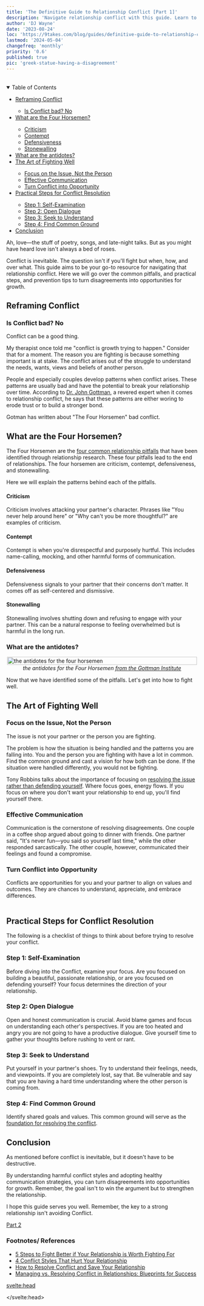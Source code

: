 ```yaml
---
title: 'The Definitive Guide to Relationship Conflict [Part 1]'
description: 'Navigate relationship conflict with this guide. Learn to avoid common pitfalls and adopt effective strategies for a stronger bond.'
author: 'DJ Wayne'
date: '2023-08-24'
loc: 'https://9takes.com/blog/guides/definitive-guide-to-relationship-conflict-part-1'
lastmod: '2024-05-04'
changefreq: 'monthly'
priority: '0.6'
published: true
pic: 'greek-statue-having-a-disagreement'
---
```


<!-- // notes:  -->

<script>
	import  PopCard  from "../../lib/components/atoms/PopCard.svelte";
</script>

<div
  style="display: flex;
    justify-content: center;
    margin: 1rem 0;
  "
>
  <PopCard
    image={`/blogs/greek-statue-having-a-disagreement.webp`}
    showIcon={false}
    displayText=""
    altText="two Greek statues looking at each other."
    subtext=""
  />
</div>

<details open> 
<summary class="accordion">Table of Contents</summary>
    <ul>
        <li><a href="#reframing">Reframing Conflict</a></li>
        <ul>
            <li><a href="#notbad">Is Conflict bad? No</a></li>
        </ul>
        <li><a href="#fourhorsemen">What are the Four Horsemen?</a></li>
        <ul>
            <li><a href="#criticism">Criticism</a></li>
            <li><a href="#contempt">Contempt</a></li>
            <li><a href="#defensiveness">Defensiveness</a></li>
            <li><a href="#stonewalling">Stonewalling</a></li>
        </ul>
        <li><a href="#antidotes">What are the antidotes?</a></li>
        <li><a href="#fightwell">The Art of Fighting Well</a></li>
        <ul>
            <li><a href="#focusissue">Focus on the Issue, Not the Person</a></li>
            <li><a href="#effectivecomm">Effective Communication</a></li>
            <li><a href="#opportunity">Turn Conflict into Opportunity</a></li>
        </ul>
        <li><a href="#steps">Practical Steps for Conflict Resolution</a></li>
        <ul>
            <li><a href="#selfexam">Step 1: Self-Examination</a></li>
            <li><a href="#opendialogue">Step 2: Open Dialogue</a></li>
            <li><a href="#understand">Step 3: Seek to Understand</a></li>
            <li><a href="#commonground">Step 4: Find Common Ground</a></li>
        </ul>
        <li><a href="#conclusion">Conclusion</a></li>
    </ul>
</details>

<p class="firstLetter">Ah, love—the stuff of poetry, songs, and late-night talks. But as you might have heard love isn't always a bed of roses.</p>

Conflict is inevitable. The question isn't if you'll fight but when, how, and over what. This guide aims to be your go-to resource for navigating that relationship conflict. Here we will go over the common pitfalls, and practical steps, and prevention tips to turn disagreements into opportunities for growth.

<h2 id="reframing">Reframing Conflict</h2>

<h3 id="notbad">Is Conflict bad? No</h3>

Conflict can be a good thing.

My therapist once told me "conflict is growth trying to happen." Consider that for a moment. The reason you are fighting is because something important is at stake. The conflict arises out of the struggle to understand the needs, wants, views and beliefs of another person.

People and especially couples develop patterns when conflict arises. These patterns are usually bad and have the potential to break your relationship over time. According to <a class="external-link" target="_blank" rel="noopener noreferrer" href="https://www.gottman.com/about/john-julie-gottman/" >Dr. John Gottman</a>, a revered expert when it comes to relationship conflict, he says that these patterns are either woring to erode trust or to build a stronger bond.

Gotman has written about "The Four Horsemen" bad conflict.

<h2 id="fourhorsemen">What are the Four Horsemen?</h2>

The Four Horsemen are the <a class="external-link" target="_blank" rel="noopener noreferrer" href="https://www.gottman.com/blog/4-conflict-styles-that-hurt-your-relationship/" >four common relationship pitfalls</a> that have been identified through relationship research. These four pitfalls lead to the end of relationships. The four horsemen are criticism, contempt, defensiveness, and stonewalling.

Here we will explain the patterns behind each of the pitfalls.

<h4 id="criticism">Criticism</h4>

Criticism involves attacking your partner's character. Phrases like "You never help around here" or "Why can't you be more thoughtful?" are examples of criticism.

<h4 id="contempt">Contempt</h4>

Contempt is when you're disrespectful and purposely hurtful. This includes name-calling, mocking, and other harmful forms of communication.

<h4 id="defensiveness">Defensiveness</h4>

Defensiveness signals to your partner that their concerns don't matter. It comes off as self-centered and dismissive.

<h4 id="stonewalling">Stonewalling</h4>

Stonewalling involves shutting down and refusing to engage with your partner. This can be a natural response to feeling overwhelmed but is harmful in the long run.

<!-- > Want to learn more about these conflict styles?
> Check out our blog on Understanding the Four Horsemen. -->

<h3 id="antidotes">What are the antidotes?</h3>

<figure style="display: flex;
    flex-direction: column;
    align-items: center;
    margin: 0">
  <img loading="lazy" src="/blogs/The-Four-Horsemen-Social.webp" alt="the antidotes for the four horsemen" style="width: clamp(200px, 500px, 100%);" />
  <figcaption>
  <cite>
  the antidotes for the Four Horsemen
  <a class="external-link" target="_blank" rel="noopener noreferrer" href="https://www.gottman.com/blog/the-four-horsemen-the-antidotes/" > from the Gottman Institute
  </a>
  </cite>
  </figcaption>
</figure>

Now that we have identified some of the pitfalls. Let's get into how to fight well.

<h2 id="fightwell">The Art of Fighting Well</h2>

<h3 id="focusissue">Focus on the Issue, Not the Person</h3>

The issue is not your partner or the person you are fighting.

The problem is how the situation is being handled and the patterns you are falling into. You and the person you are fighting with have a lot in common. Find the common ground and cast a vision for how both can be done.
If the situation were handled differently, you would not be fighting.

Tony Robbins talks about the importance of focusing on <a class="external-link" target="_blank" rel="noopener noreferrer" href="https://www.tonyrobbins.com/ultimate-relationship-guide/resolve-conflict-save-relationship/" >resolving the issue rather than defending yourself</a>. Where focus goes, energy flows. If you focus on where you don't want your relationship to end up, you'll find yourself there.

<h3 id="effectivecomm">Effective Communication</h3>

Communication is the cornerstone of resolving disagreements. One couple in a coffee shop argued about going to dinner with friends. One partner said, "It's never fun—you said so yourself last time," while the other responded sarcastically. The other couple, however, communicated their feelings and found a compromise.

<h3 id="opportunity">Turn Conflict into Opportunity</h3>

Conflicts are opportunities for you and your partner to align on values and outcomes. They are chances to understand, appreciate, and embrace differences.

<!-- >Interested in improving your communication skills?
>Read our blog on Effective Communication in Relationships. -->

<div
  style="display: flex;
    justify-content: center;
    margin: 1rem 0;
  "
>
  <PopCard
    image={`/blogs/male_and_female_greek_statues.webp`}
    showIcon={false}
    displayText="Stonewalling?"
    altText="two Greek statues in a standoff."
    subtext=""
  />
</div>

<h2 id="steps">Practical Steps for Conflict Resolution</h2>

The following is a checklist of things to think about before trying to resolve your conflict.

<h3 id="selfexam">Step 1: Self-Examination</h3>

Before diving into the Conflict, examine your focus. Are you focused on building a beautiful, passionate relationship, or are you focused on defending yourself? Your focus determines the direction of your relationship.

<h3 id="opendialogue">Step 2: Open Dialogue</h3>

Open and honest communication is crucial. Avoid blame games and focus on understanding each other's perspectives. If you are too heated and angry you are not going to have a productive dialogue. Give yourself time to gather your thoughts before rushing to vent or rant.

<h3 id="understand">Step 3: Seek to Understand</h3>

Put yourself in your partner's shoes. Try to understand their feelings, needs, and viewpoints. If you are completely lost, say that. Be vulnerable and say that you are having a hard time understanding where the other person is coming from.

<h3 id="commonground">Step 4: Find Common Ground</h3>

Identify shared goals and values. This common ground will serve as the <a class="external-link" target="_blank" rel="noopener noreferrer" href="https://www.gottman.com/blog/managing-vs-resolving-conflict-relationships-blueprints-success/">foundation for resolving the conflict</a>.

<!-- >Looking for more practical steps?
>Check out our blog on 5 Steps to Fight Better in Relationships. -->

<h2 id="conclusion">Conclusion</h2>

As mentioned before conflict is inevitable, but it doesn't have to be destructive.

By understanding harmful conflict styles and adopting healthy communication strategies, you can turn disagreements into opportunities for growth. Remember, the goal isn't to win the argument but to strengthen the relationship.

I hope this guide serves you well. Remember, the key to a strong relationship isn't avoiding Conflict.

<a href="/blog/guides/definitive-guide-to-relationship-conflict-part-2" >Part 2 </a>

### Footnotes/ References

- <a class="external-link" target="_blank" rel="noopener noreferrer" href="https://www.gottman.com/blog/5-steps-to-fight-better-if-your-relationship-is-worth-fighting-for/" >5 Steps to Fight Better if Your Relationship is Worth Fighting For</a>
- <a class="external-link" target="_blank" rel="noopener noreferrer" href="https://www.gottman.com/blog/4-conflict-styles-that-hurt-your-relationship/" >4 Conflict Styles That Hurt Your Relationship</a>
- <a class="external-link" target="_blank" rel="noopener noreferrer" href="https://www.tonyrobbins.com/ultimate-relationship-guide/resolve-conflict-save-relationship/" >How to Resolve Conflict and Save Your Relationship</a>
- <a class="external-link" target="_blank" rel="noopener noreferrer" href="https://www.gottman.com/blog/managing-vs-resolving-conflict-relationships-blueprints-success/" >Managing vs. Resolving Conflict in Relationships: Blueprints for Success</a>

<svelte:head>

<script type="application/ld+json">
  {
  "@context": "http://schema.org",
  "@graph": [
    {
      "@type": "Article",
      "articleBody": "This guide aims to be your go-to resource for navigating relationship conflicts effectively. It delves into expert advice, common pitfalls, and practical steps to turn disagreements into opportunities for growth.",
      "creator": {
        "@type": "Person",
        "name": "DJ Wayne",
        "sameAs": ["https://www.instagram.com/djwayne3/", "https://www.youtube.com/@djwayne3", "https://www.linkedin.com/in/davidtwayne/", "https://twitter.com/djwayne3"
        ]
      },
      "author": {
        "@type": "Person",
        "name": "DJ Wayne",
        "sameAs": ["https://www.instagram.com/djwayne3/", "https://www.youtube.com/@djwayne3", "https://www.linkedin.com/in/davidtwayne/", "https://twitter.com/djwayne3"
          ]
      },
      "dateModified": {
        "@type": "Date",
        "@value": "2024-05-04"
      },
      "datePublished": {
        "@type": "Date",
        "@value": "2023-08-24"
      },
      "description": "Navigate the complexities of relationship conflict with this definitive guide. Learn to avoid common pitfalls and adopt effective strategies for a stronger bond.",
      "headline": "The Definitive Guide to Dealing with Relationship Conflict Part 1",
      "mainEntityOfPage": {
        "@id": "https://9takes.com/blog/guides/definitive-guide-to-relationship-conflict-part-1",
        "@type": "WebPage"
      },
      "image":{
        "@type":"ImageObject",
        "height":900,
        "url": "https://9takes.com/blogs/greek-statue-having-a-disagreement.webp",
        "width":900
      },
      "about": [
        {
            "@type": "Thing",
            "name": "Communication",
            "description": "Communication is commonly defined as the transmission of information. Its precise definition is disputed and there are disagreements about whether unintentional or failed transmissions are included and whether communication not only transmits meaning but also creates it",
            "SameAs": [
                "https://www.wikidata.org/wiki/Q11024",
                "http://en.wikipedia.org/wiki/Communication",
                "https://www.google.com/search?kgmid=/m/01lhf"
            ]
        },
        {
            "@type": "Thing",
            "name": "Conflict resolution",
            "description": "Conflict resolution is conceptualized as the methods and processes involved in facilitating the peaceful ending of conflict and retribution. Committed group members attempt to resolve group conflicts by actively communicating information about their conflicting motives or ideologies to the rest of group (e",
            "SameAs": [
                "https://www.wikidata.org/wiki/Q1194317",
                "http://en.wikipedia.org/wiki/Conflict_resolution",
                "https://www.google.com/search?kgmid=/m/0dl3gq"
            ]
        },
        {
            "@type": "Thing",
            "name": "John Gottman",
            "description": "John Mordechai Gottman (born April 26 1942) is a Jewish American psychologist professor emeritus of psychology at the University of Washington. His work focuses on divorce prediction and marital stability through relationship analyses",
            "SameAs": [
                "https://www.wikidata.org/wiki/Q776341",
                "http://en.wikipedia.org/wiki/John_Gottman",
                "https://www.google.com/search?kgmid=/m/05y739y"
            ]
        }
      ],
      "mentions": [
          {
              "@type": "Thing",
              "name": "Conflict resolution",
              "description": "Conflict resolution is conceptualized as the methods and processes involved in facilitating the peaceful ending of conflict and retribution. Committed group members attempt to resolve group conflicts by actively communicating information about their conflicting motives or ideologies to the rest of group",
              "SameAs": [
                  "https://www.wikidata.org/wiki/Q1194317",
                  "http://en.wikipedia.org/wiki/Conflict_resolution",
                  "https://www.google.com/search?kgmid=/m/0dl3gq"
              ]
          },
          {
              "@type": "Thing",
              "name": "John Gottman",
              "description": "John Mordechai Gottman (born April 26 1942) is a Jewish American psychologist professor emeritus of psychology at the University of Washington. His work focuses on divorce prediction and marital stability through relationship analyses",
              "SameAs": [
                  "https://www.wikidata.org/wiki/Q776341",
                  "http://en.wikipedia.org/wiki/John_Gottman",
                  "https://www.google.com/search?kgmid=/m/05y739y"
              ]
          }
      ]
      {
        "@type": "Person",
        "name": "Tony Robbins",
        "sameAs": ["https://www.tonyrobbins.com/", "https://en.wikipedia.org/wiki/Tony_Robbins"]
      }],
      "publisher": {
        "@type": "Organization",
        "sameAs": ["https://www.instagram.com/9takesdotcom/", "https://twitter.com/9takesdotcom"],
        "logo": {
          "@type": "ImageObject",
          "url": "https://9takes.com/brand/darkRubix.png"
        },
        "name": "9takes"
      }
    },
    {
      "@type": "FAQPage",
      "mainEntity": [
        {
          "@type": "Question",
          "acceptedAnswer": {
            "@type": "Answer",
            "text": "Conflict is not necessarily a bad thing. It can be an opportunity for growth and better understanding between partners. However, how you manage Conflict can make or break your relationship."
          },
          "name": "Why is conflict management crucial in relationships?"
        },
        {
          "@type": "Question",
          "acceptedAnswer": {
            "@type": "Answer",
            "text": "Dr. John Gottman identifies four conflict styles that can hurt your relationship: criticism, contempt, defensiveness, and stonewalling. These styles can rip at the very fabric of your relationship if not addressed."
          },
          "name": "What are the Four Horsemen in relationship conflict?"
        },
        {
          "@type": "Question",
          "acceptedAnswer": {
            "@type": "Answer",
            "text": "By understanding harmful conflict styles and adopting healthy communication strategies, you can turn disagreements into opportunities for growth. The goal isn't to win the argument but to strengthen the relationship."
          },
          "name": "How can conflicts be resolved effectively?"
        }
      ]
    }
  ]
}

</script>

</svelte:head>

<style lang="scss">
</style>
